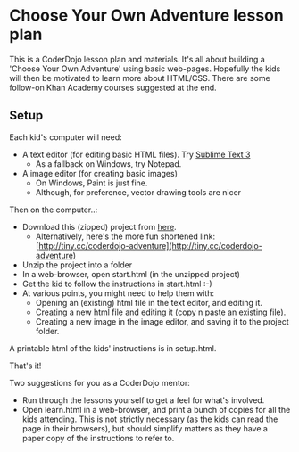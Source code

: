 # Choose Your Own Adventure lesson plan

This is a CoderDojo lesson plan and materials. It's all about building a 'Choose Your Own Adventure' using basic web-pages. Hopefully the kids will then be motivated to learn more about HTML/CSS. There are some follow-on Khan Academy courses suggested at the end.

## Setup

Each kid's computer will need:
* A text editor (for editing basic HTML files). Try [Sublime Text 3](http://www.sublimetext.com/3)
  * As a fallback on Windows, try Notepad.
* A image editor (for creating basic images)
  * On Windows, Paint is just fine.
  * Although, for preference, vector drawing tools are nicer

Then on the computer..:
* Download this (zipped) project from [here](https://github.com/greghuc/coderdojo-adventure/archive/master.zip).
  * Alternatively, here's the more fun shortened link: [http://tiny.cc/coderdojo-adventure](http://tiny.cc/coderdojo-adventure)
* Unzip the project into a folder
* In a web-browser, open start.html (in the unzipped project)
* Get the kid to follow the instructions in start.html :-)
* At various points, you might need to help them with:
  * Opening an (existing) html file in the text editor, and editing it.
  * Creating a new html file and editing it (copy n paste an existing file).
  * Creating a new image in the image editor, and saving it to the project folder.

A printable html of the kids' instructions is in setup.html.

That's it!

Two suggestions for you as a CoderDojo mentor:
* Run through the lessons yourself to get a feel for what's involved.
* Open learn.html in a web-browser, and print a bunch of copies for all the kids attending. This is not strictly necessary (as the kids can read the page in their browsers), but should simplify matters as they have a paper copy of the instructions to refer to.